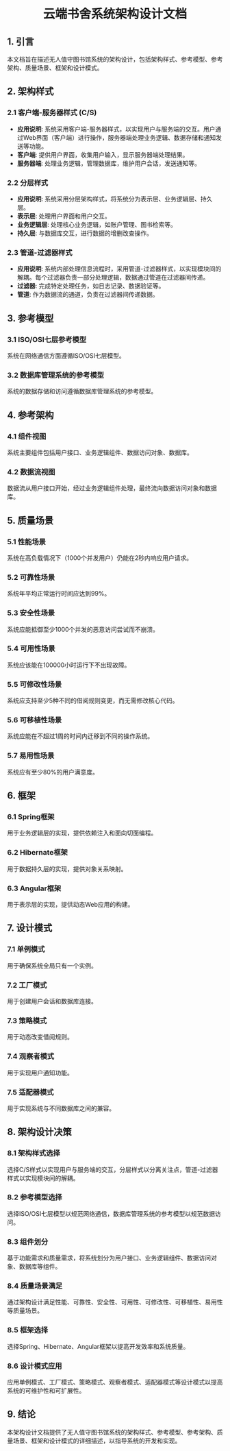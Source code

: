 <h1 align="center">云端书舍系统架构设计文档</h1>

## 1. 引言

本文档旨在描述无人值守图书馆系统的架构设计，包括架构样式、参考模型、参考架构、质量场景、框架和设计模式。

## 2. 架构样式

### 2.1 客户端-服务器样式 (C/S)
- **应用说明**: 系统采用客户端-服务器样式，以实现用户与服务端的交互。用户通过Web界面（客户端）进行操作，服务器端处理业务逻辑、数据存储和通知发送等功能。
- **客户端**: 提供用户界面，收集用户输入，显示服务器端处理结果。
- **服务器端**: 处理业务逻辑，管理数据库，维护用户会话，发送通知等。

### 2.2 分层样式
- **应用说明**: 系统采用分层架构样式，将系统分为表示层、业务逻辑层、持久层。
- **表示层**: 处理用户界面和用户交互。
- **业务逻辑层**: 处理核心业务逻辑，如账户管理、图书检索等。
- **持久层**: 与数据库交互，进行数据的增删改查操作。

### 2.3 管道-过滤器样式
- **应用说明**: 系统内部处理信息流程时，采用管道-过滤器样式，以实现模块间的解耦。每个过滤器负责一部分处理逻辑，数据通过管道在过滤器间传递。
- **过滤器**: 完成特定处理任务，如日志记录、数据验证等。
- **管道**: 作为数据流的通道，负责在过滤器间传递数据。

## 3. 参考模型

### 3.1 ISO/OSI七层参考模型
系统在网络通信方面遵循ISO/OSI七层模型。

### 3.2 数据库管理系统的参考模型
系统的数据存储和访问遵循数据库管理系统的参考模型。

## 4. 参考架构

### 4.1 组件视图
系统主要组件包括用户接口、业务逻辑组件、数据访问对象、数据库。

### 4.2 数据流视图
数据流从用户接口开始，经过业务逻辑组件处理，最终流向数据访问对象和数据库。

## 5. 质量场景

### 5.1 性能场景
系统在高负载情况下（1000个并发用户）仍能在2秒内响应用户请求。

### 5.2 可靠性场景
系统年平均正常运行时间应达到99%。

### 5.3 安全性场景
系统应能抵御至少1000个并发的恶意访问尝试而不崩溃。

### 5.4 可用性场景
系统应该能在100000小时运行下不出现故障。

### 5.5 可修改性场景
系统应支持至少5种不同的借阅规则变更，而无需修改核心代码。

### 5.6 可移植性场景
系统应能在不超过1周的时间内迁移到不同的操作系统。

### 5.7 易用性场景
系统应有至少80%的用户满意度。

## 6. 框架

### 6.1 Spring框架
用于业务逻辑层的实现，提供依赖注入和面向切面编程。

### 6.2 Hibernate框架
用于数据持久层的实现，提供对象关系映射。

### 6.3 Angular框架
用于表示层的实现，提供动态Web应用的构建。

## 7. 设计模式

### 7.1 单例模式
用于确保系统全局只有一个实例。

### 7.2 工厂模式
用于创建用户会话和数据库连接。

### 7.3 策略模式
用于动态改变借阅规则。

### 7.4 观察者模式
用于实现用户通知功能。

### 7.5 适配器模式
用于实现系统与不同数据库之间的兼容。

## 8. 架构设计决策

### 8.1 架构样式选择
选择C/S样式以实现用户与服务端的交互，分层样式以分离关注点，管道-过滤器样式以实现模块间的解耦。

### 8.2 参考模型选择
选择ISO/OSI七层模型以规范网络通信，数据库管理系统的参考模型以规范数据访问。

### 8.3 组件划分
基于功能需求和质量需求，将系统划分为用户接口、业务逻辑组件、数据访问对象、数据库等组件。

### 8.4 质量场景满足
通过架构设计满足性能、可靠性、安全性、可用性、可修改性、可移植性、易用性等质量场景。

### 8.5 框架选择
选择Spring、Hibernate、Angular框架以提高开发效率和系统质量。

### 8.6 设计模式应用
应用单例模式、工厂模式、策略模式、观察者模式、适配器模式等设计模式以提高系统的可维护性和可扩展性。

## 9. 结论

本架构设计文档提供了无人值守图书馆系统的架构样式、参考模型、参考架构、质量场景、框架和设计模式的详细描述，以指导系统的开发和实现。
